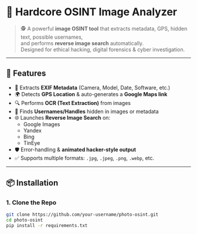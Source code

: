 # 🔎 Hardcore OSINT Image Analyzer

> 🕵️ A powerful **image OSINT tool** that extracts metadata, GPS, hidden text, possible usernames,  
> and performs **reverse image search** automatically.  
> Designed for ethical hacking, digital forensics & cyber investigation.  

---

## 🚀 Features
- 📸 Extracts **EXIF Metadata** (Camera, Model, Date, Software, etc.)
- 🌍 Detects **GPS Location** & auto-generates a **Google Maps link**
- 🔍 Performs **OCR (Text Extraction)** from images
- 👤 Finds **Usernames/Handles** hidden in images or metadata
- 🌐 Launches **Reverse Image Search** on:
  - Google Images  
  - Yandex  
  - Bing  
  - TinEye  
- 🛡 Error-handling & **animated hacker-style output**
- ✅ Supports multiple formats: `.jpg`, `.jpeg`, `.png`, `.webp`, etc.

---

## 📦 Installation

### 1. Clone the Repo
```bash
git clone https://github.com/your-username/photo-osint.git
cd photo-osint
pip install -r requirements.txt
